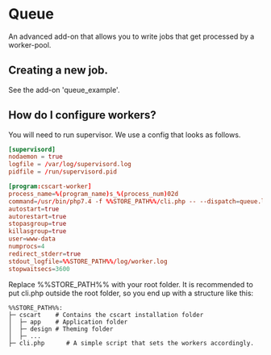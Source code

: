 # Queue

An advanced add-on that allows you to write jobs that get processed by a worker-pool.

## Creating a new job.

See the add-on 'queue_example'.

## How do I configure workers?

You will need to run supervisor. We use a config that looks as follows.

```conf
[supervisord]
nodaemon = true
logfile = /var/log/supervisord.log
pidfile = /run/supervisord.pid

[program:cscart-worker]
process_name=%(program_name)s_%(process_num)02d
command=/usr/bin/php7.4 -f %%STORE_PATH%%/cli.php -- --dispatch=queue.launch_worker
autostart=true
autorestart=true
stopasgroup=true
killasgroup=true
user=www-data
numprocs=4
redirect_stderr=true
stdout_logfile=%%STORE_PATH%%/log/worker.log
stopwaitsecs=3600
```

Replace %%STORE_PATH%% with your root folder. It is recommended to put cli.php
outside the root folder, so you end up with a structure like this:

```
%%STORE_PATH%%:
├─ cscart    # Contains the cscart installation folder
│  ├─ app    # Application folder
│  ├─ design # Theming folder
│  ├─ ...
├─ cli.php      # A simple script that sets the workers accordingly.
```